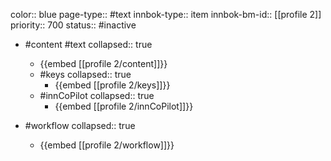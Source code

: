 color:: blue
page-type:: #text
innbok-type:: item
innbok-bm-id:: [[profile 2]]
priority:: 700
status:: #inactive

- #content #text
  collapsed:: true
	- {{embed [[profile 2/content]]}}
  - #keys
    collapsed:: true
	  - {{embed [[profile 2/keys]]}}
  - #innCoPilot
    collapsed:: true
	  - {{embed [[profile 2/innCoPilot]]}}

- #workflow
  collapsed:: true
	- {{embed [[profile 2/workflow]]}}

